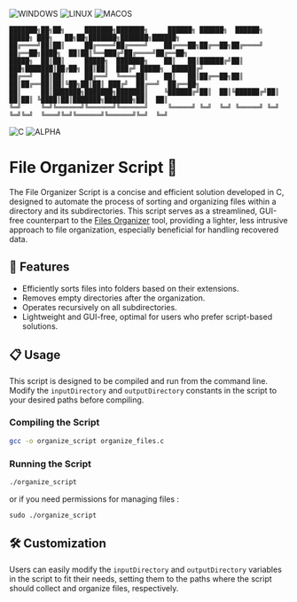 ![WINDOWS](https://img.shields.io/badge/windows-blue)
![LINUX](https://img.shields.io/badge/Debian-LINUX-orange)
![MACOS](https://img.shields.io/badge/MacOS-white) 
```
███████╗██╗██╗     ███████╗███████╗     ██████╗ ██████╗  ██████╗  █████╗ ███╗   ██╗██╗███████╗███████╗██████╗ 
██╔════╝██║██║     ██╔════╝██╔════╝    ██╔═══██╗██╔══██╗██╔════╝ ██╔══██╗████╗  ██║██║╚══███╔╝██╔════╝██╔══██╗
█████╗  ██║██║     █████╗  ███████╗    ██║   ██║██████╔╝██║  ███╗███████║██╔██╗ ██║██║  ███╔╝ █████╗  ██████╔╝
██╔══╝  ██║██║     ██╔══╝  ╚════██║    ██║   ██║██╔══██╗██║   ██║██╔══██║██║╚██╗██║██║ ███╔╝  ██╔══╝  ██╔══██╗
██║     ██║███████╗███████╗███████║    ╚██████╔╝██║  ██║╚██████╔╝██║  ██║██║ ╚████║██║███████╗███████╗██║  ██║
╚═╝     ╚═╝╚══════╝╚══════╝╚══════╝     ╚═════╝ ╚═╝  ╚═╝ ╚═════╝ ╚═╝  ╚═╝╚═╝  ╚═══╝╚═╝╚══════╝╚══════╝╚═╝  ╚═╝
```
![C](https://img.shields.io/badge/C-GCC-purple)
![ALPHA](https://img.shields.io/badge/ALPHA-red) 

# File Organizer Script 🧾

The File Organizer Script is a concise and efficient solution developed in C, designed to automate the process of sorting and organizing files within a directory and its subdirectories. This script serves as a streamlined, GUI-free counterpart to the [Files Organizer](https://github.com/SECRET-GUEST/file_organizer) tool, providing a lighter, less intrusive approach to file organization, especially beneficial for handling recovered data.

## 🌟 Features
- Efficiently sorts files into folders based on their extensions.
- Removes empty directories after the organization.
- Operates recursively on all subdirectories.
- Lightweight and GUI-free, optimal for users who prefer script-based solutions.

## 📋 Usage
This script is designed to be compiled and run from the command line. Modify the `inputDirectory` and `outputDirectory` constants in the script to your desired paths before compiling.

### Compiling the Script
```sh
gcc -o organize_script organize_files.c
```

### Running the Script
```sh
./organize_script
```

or if you need permissions for managing files :
```
sudo ./organize_script
```



## 🛠️ Customization

Users can easily modify the `inputDirectory` and `outputDirectory` variables in the script to fit their needs, setting them to the paths where the script should collect and organize files, respectively.
